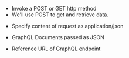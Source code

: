 - Invoke a POST or GET http method
- We'll use POST to get and retrieve data.

* Specify content of request as application/json
* GraphQL Documents passed as JSON

* Reference URL of GraphQL endpoint



